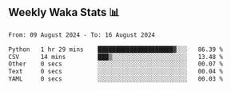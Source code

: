 ## Weekly Waka Stats 📊
<!--START_SECTION:waka-->

```txt
From: 09 August 2024 - To: 16 August 2024

Python   1 hr 29 mins    █████████████████████▓░░░   86.39 %
CSV      14 mins         ███▒░░░░░░░░░░░░░░░░░░░░░   13.48 %
Other    0 secs          ░░░░░░░░░░░░░░░░░░░░░░░░░   00.07 %
Text     0 secs          ░░░░░░░░░░░░░░░░░░░░░░░░░   00.04 %
YAML     0 secs          ░░░░░░░░░░░░░░░░░░░░░░░░░   00.03 %
```

<!--END_SECTION:waka-->

<!--

Here are some ideas to get you started:

- 🔭 I’m currently working on (way to add branches committed on)
- 🌱 I’m currently learning Web Frameworks and Machine Learning! (Lisp, JS (react & angular), Python, and __)
- 💬 Ask me about ...
- 📫 How to reach me: 
- 😄 Pronouns: He/Him/His
- ⚡ Fun fact: ...

that-recsys-lab
-->
